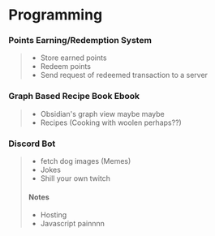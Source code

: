 # Programming
### Points Earning/Redemption System
>- Store earned points
>- Redeem points
>- Send request of redeemed transaction to a server

### Graph Based Recipe Book Ebook
>- Obsidian's graph view maybe maybe
>- Recipes (Cooking with woolen perhaps??)

### Discord Bot
>- fetch dog images (Memes)
>- Jokes 
>- Shill your own twitch
>#### Notes
>- Hosting
>- Javascript painnnn
